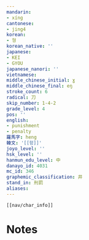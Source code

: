 ```yaml
---
mandarin:
- xíng
cantonese:
- jing4
korean:
- 형
korean_native: ''
japanese:
- KEI
- GYOU
japanese_nanori: ''
vietnamese:
middle_chinese_initial: ɣ
middle_chinese_final: eŋ
stroke_count: 6
radical: 刀
skip_number: 1-4-2
grade_level: 4
pos: ''
english:
- punishment
- penalty
羅馬字: heng
韓文: '[[헝]]'
joyo_level: ''
hsk_level: ''
hanmun_edu_level: 中
danayo_id: 4031
mc_id: 346
graphemic_classification: 井
stand_in: 刑罰
aliases:
---
```

```meta-bind-embed
[[nav/char_info]]
```

# Notes
